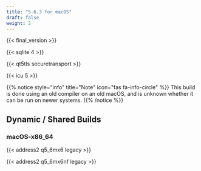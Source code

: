 ```yaml
---
title: "5.6.3 for macOS"
draft: false
weight: 2
---
```


{{< final_version >}}

{{< sqlite 4 >}}

{{< qt5tls securetransport >}}

{{< icu 5 >}}

{{% notice style="info" title="Note"  icon="fas fa-info-circle" %}}
This build is done using an old compiler on an old macOS, and is unknown whether it can be run on newer systems.
{{% /notice %}}

## Dynamic / Shared Builds

### macOS-x86_64

{{< address2 q5_6mx6 legacy >}}

{{< address2 q5_6mx6nf legacy >}}
